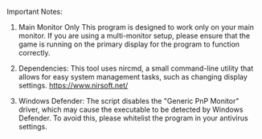 Important Notes:
1. Main Monitor Only
This program is designed to work only on your main monitor. If you are using a multi-monitor setup, please ensure that the game is running on the primary display for the program to function correctly.

2. Dependencies:
This tool uses nircmd, a small command-line utility that allows for easy system management tasks, such as changing display settings.
https://www.nirsoft.net/

3. Windows Defender:
The script disables the "Generic PnP Monitor" driver, which may cause the executable to be detected by Windows Defender. To avoid this, please whitelist the program in your antivirus settings.

